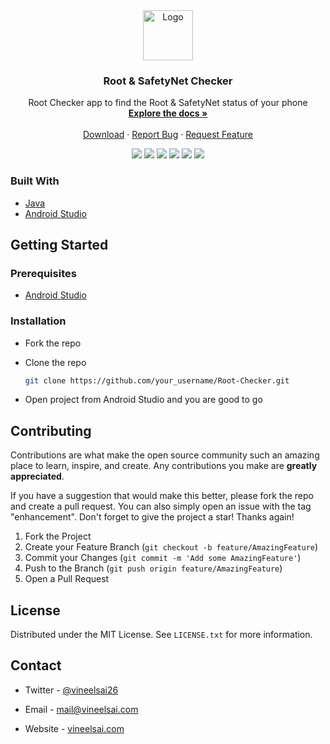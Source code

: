 <!-- PROJECT LOGO -->
<div align="center">
  <a href="https://github.com/VsTechDev/Root-Checker">
    <img src="https://raw.githubusercontent.com/VsTechDev/Root-Checker/master/app/src/main/res/drawable/root.png" alt="Logo" width="80" height="80">
  </a>

  <h3 align="center">	Root & SafetyNet Checker</h3>

  <p align="center">
    Root Checker app to find the Root & SafetyNet status of your phone
    <br />
    <a href="https://github.com/VsTechDev/Root-Checker"><strong>Explore the docs »</strong></a>
    <br />
    <br />
    <a href="https://play.google.com/store/apps/details?id=com.vineelsai.rootchecker">Download</a>
    ·
    <a href="https://github.com/VsTechDev/Root-Checker/issues">Report Bug</a>
    ·
    <a href="https://github.com/VsTechDev/Root-Checker/issues">Request Feature</a>
  </p>
</div>

<p align="center">
  <a herf="https://github.com/VsTechDev/Root-Checker/graphs/contributors">
    <img src="https://img.shields.io/github/contributors/VsTechDev/Root-Checker" />
  </a>
  <a herf="https://github.com/VsTechDev/Root-Checker/network/members">
    <img src="https://img.shields.io/github/forks/VsTechDev/Root-Checker" />
  </a>
  <a herf="https://github.com/VsTechDev/Root-Checker/stargazers">
    <img src="https://img.shields.io/github/stars/VsTechDev/Root-Checker" />
  </a>
  <a herf="https://github.com/VsTechDev/Root-Checker/issues">
    <img src="https://img.shields.io/github/issues/VsTechDev/Root-Checker" />
  </a>
  <a herf="https://github.com/VsTechDev/Root-Checker/blob/master/LICENSE.txt">
    <img src="https://img.shields.io/github/license/VsTechDev/Root-Checker" />
  </a>
  <a herf="https://play.google.com/store/apps/details?id=com.vineelsai.rootchecker">
    <img src="https://img.shields.io/endpoint?color=blue&url=https%3A%2F%2Fplayshields.herokuapp.com%2Fplay%3Fi%3Dcom.vs.rootchecker%26l%3DPlay%2520Store%26m%3D%24installs" />
  </a>
</p>

### Built With

* [Java](https://www.java.com)
* [Android Studio](https://developer.android.com/studio)

<!-- GETTING STARTED -->
## Getting Started

### Prerequisites

* [Android Studio](https://developer.android.com/studio)

### Installation

* Fork the repo
* Clone the repo

   ```sh
   git clone https://github.com/your_username/Root-Checker.git
   ```

* Open project from Android Studio and you are good to go

<!-- CONTRIBUTING -->
## Contributing

Contributions are what make the open source community such an amazing place to learn, inspire, and create. Any contributions you make are **greatly appreciated**.

If you have a suggestion that would make this better, please fork the repo and create a pull request. You can also simply open an issue with the tag "enhancement".
Don't forget to give the project a star! Thanks again!

1. Fork the Project
2. Create your Feature Branch (`git checkout -b feature/AmazingFeature`)
3. Commit your Changes (`git commit -m 'Add some AmazingFeature'`)
4. Push to the Branch (`git push origin feature/AmazingFeature`)
5. Open a Pull Request

<!-- LICENSE -->
## License

Distributed under the MIT License. See `LICENSE.txt` for more information.

<!-- CONTACT -->
## Contact

* Twitter - [@vineelsai26](https://twitter.com/vineelsai26)

* Email - mail@vineelsai.com

* Website - [vineelsai.com](https://vineelsai.com)